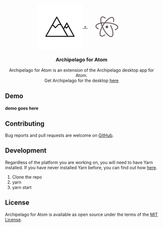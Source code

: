 <p align="center">
  <a href="https://github.com/npezza93/archipelago-atom">
    <img src="https://github.com/npezza93/archipelago-atom/blob/master/.github/logo.png" width="150" valign="middle">
    +
    <img src="https://github.com/npezza93/archipelago-atom/blob/master/.github/atom.png" width="75" valign="middle" vspace="40" hspace="25">
  </a>

  <h3 align="center">Archipelago for Atom</h3>

  <p align="center">
    Archipelago for Atom is an extension of the Archipelago desktop app for Atom.
    <br>
    Get Archipelago for the desktop <a href="https://github.com/npezza93/archipelago">here</a>
  </p>
</p>

## Demo

#### demo goes here
<!-- ![Screenshot](https://raw.githubusercontent.com/npezza93/archipelago/master/.github/screenshot.png) -->

## Contributing
Bug reports and pull requests are welcome on [GitHub](https://github.com/npezza93/archipelago-atom).

## Development
Regardless of the platform you are working on, you will need to have Yarn installed. If you have never installed Yarn before, you can find out how [here](https://yarnpkg.com/en/docs/install).

1.  Clone the repo
1.  yarn
1.  yarn start

## License

Archipelago for Atom is available as open source under the terms of the [MIT License](http://opensource.org/licenses/MIT).
